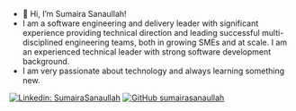 - 👋 Hi, I’m Sumaira Sanaullah!
- I am a software engineering and delivery leader with significant experience providing technical direction and leading successful multi-disciplined engineering teams, both in growing SMEs and at scale. I am an experienced technical leader with strong software development background.
- I am very passionate about technology and always learning something new. 

[![Linkedin: SumairaSanaullah](https://img.shields.io/badge/-SumairaSanaullah-blue?style=flat-square&logo=Linkedin&logoColor=white&link=https://www.linkedin.com/in/sumairasanaullah/)](https://www.linkedin.com/in/sumairasanaullah/)
[![GitHub sumairasanaullah](https://img.shields.io/github/followers/sumairasanaullah?label=follow&style=social)](https://github.com/Sumaira-Sanaullah)

<!---
SumairaSanaullahDev/SumairaSanaullah is a ✨ special ✨ repository because its `README.md` (this file) appears on your GitHub profile.
You can click the Preview link to take a look at your changes.
--->
